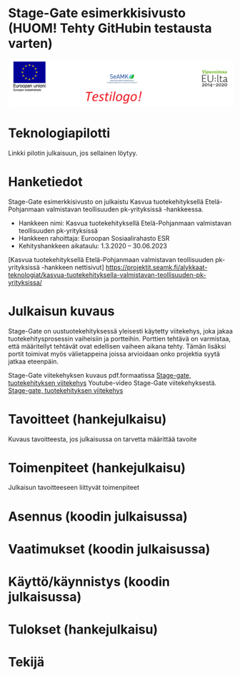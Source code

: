 # Stage-Gate esimerkkisivusto (HUOM! Tehty GitHubin testausta varten)
![](images/testi-logo.png)

# Teknologiapilotti
Linkki pilotin julkaisuun, jos sellainen löytyy.

# Hanketiedot
Stage-Gate esimerkkisivusto on julkaistu Kasvua tuotekehityksellä Etelä-Pohjanmaan valmistavan teollisuuden pk-yrityksissä -hankkeessa.

- Hankkeen nimi: Kasvua tuotekehityksellä Etelä-Pohjanmaan valmistavan teollisuuden pk-yrityksissä
- Hankkeen rahoittaja: Euroopan Sosiaalirahasto ESR
- Kehityshankkeen aikataulu: 1.3.2020 – 30.06.2023
  
[Kasvua tuotekehityksellä Etelä-Pohjanmaan valmistavan teollisuuden pk-yrityksissä -hankkeen nettisivut] https://projektit.seamk.fi/alykkaat-teknologiat/kasvua-tuotekehityksella-valmistavan-teollisuuden-pk-yrityksissa/

# Julkaisun kuvaus
Stage-Gate on uustuotekehityksessä yleisesti käytetty viitekehys, joka jakaa tuotekehitysprosessin vaiheisiin ja portteihin. Porttien tehtävä on varmistaa, että määritellyt tehtävät ovat edellisen vaiheen aikana tehty. Tämän lisäksi portit toimivat myös välietappeina joissa arvioidaan onko projektia syytä jatkaa eteenpäin. 

Stage-Gate viitekehyksen kuvaus pdf.formaatissa
[Stage-gate, tuotekehityksen viitekehys](/content/stage-gate-tuotekehityksen-viitekehys.pdf)
Youtube-video Stage-Gate viitekehyksestä.
[Stage-gate, tuotekehityksen viitekehys](https://www.youtube.com/watch?v=UrYm6cSArHI)

# Tavoitteet (hankejulkaisu)
Kuvaus tavoitteesta, jos julkaisussa on tarvetta määrittää tavoite

# Toimenpiteet (hankejulkaisu)
Julkaisun tavoitteeseen liittyvät toimenpiteet

# Asennus (koodin julkaisussa)
# Vaatimukset (koodin julkaisussa)
# Käyttö/käynnistys (koodin julkaisussa)
# Tulokset (hankejulkaisu)
# Tekijä






